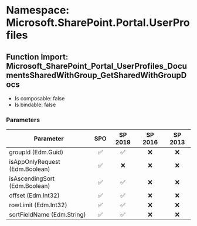 # Namespace: Microsoft.SharePoint.Portal.UserProfiles

## Function Import: Microsoft_SharePoint_Portal_UserProfiles_DocumentsSharedWithGroup_GetSharedWithGroupDocs

- Is composable: false
- Is bindable: false

### Parameters

Parameter | SPO | SP 2019 | SP 2016 | SP 2013
----------|:---:|:-------:|:-------:|:-------:
groupId (Edm.Guid) | ✅ | ✅ | ❌ | ❌
isAppOnlyRequest (Edm.Boolean) | ✅ | ❌ | ❌ | ❌
isAscendingSort (Edm.Boolean) | ✅ | ✅ | ❌ | ❌
offset (Edm.Int32) | ✅ | ✅ | ❌ | ❌
rowLimit (Edm.Int32) | ✅ | ✅ | ❌ | ❌
sortFieldName (Edm.String) | ✅ | ✅ | ❌ | ❌